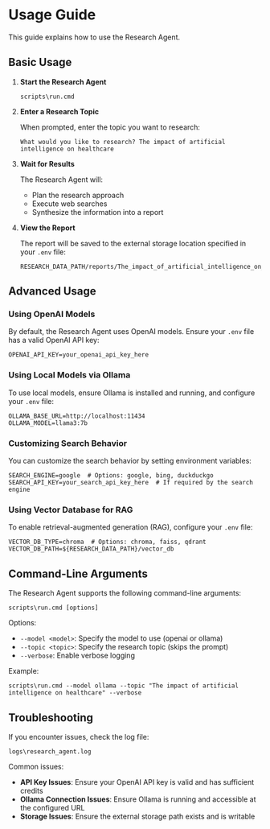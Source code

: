 # Usage Guide

This guide explains how to use the Research Agent.

## Basic Usage

1. **Start the Research Agent**

   ```
   scripts\run.cmd
   ```

2. **Enter a Research Topic**

   When prompted, enter the topic you want to research:

   ```
   What would you like to research? The impact of artificial intelligence on healthcare
   ```

3. **Wait for Results**

   The Research Agent will:
   - Plan the research approach
   - Execute web searches
   - Synthesize the information into a report

4. **View the Report**

   The report will be saved to the external storage location specified in your `.env` file:

   ```
   RESEARCH_DATA_PATH/reports/The_impact_of_artificial_intelligence_on_healthcare_YYYYMMDD_HHMMSS.md
   ```

## Advanced Usage

### Using OpenAI Models

By default, the Research Agent uses OpenAI models. Ensure your `.env` file has a valid OpenAI API key:

```
OPENAI_API_KEY=your_openai_api_key_here
```

### Using Local Models via Ollama

To use local models, ensure Ollama is installed and running, and configure your `.env` file:

```
OLLAMA_BASE_URL=http://localhost:11434
OLLAMA_MODEL=llama3:7b
```

### Customizing Search Behavior

You can customize the search behavior by setting environment variables:

```
SEARCH_ENGINE=google  # Options: google, bing, duckduckgo
SEARCH_API_KEY=your_search_api_key_here  # If required by the search engine
```

### Using Vector Database for RAG

To enable retrieval-augmented generation (RAG), configure your `.env` file:

```
VECTOR_DB_TYPE=chroma  # Options: chroma, faiss, qdrant
VECTOR_DB_PATH=${RESEARCH_DATA_PATH}/vector_db
```

## Command-Line Arguments

The Research Agent supports the following command-line arguments:

```
scripts\run.cmd [options]
```

Options:
- `--model <model>`: Specify the model to use (openai or ollama)
- `--topic <topic>`: Specify the research topic (skips the prompt)
- `--verbose`: Enable verbose logging

Example:
```
scripts\run.cmd --model ollama --topic "The impact of artificial intelligence on healthcare" --verbose
```

## Troubleshooting

If you encounter issues, check the log file:

```
logs\research_agent.log
```

Common issues:
- **API Key Issues**: Ensure your OpenAI API key is valid and has sufficient credits
- **Ollama Connection Issues**: Ensure Ollama is running and accessible at the configured URL
- **Storage Issues**: Ensure the external storage path exists and is writable
